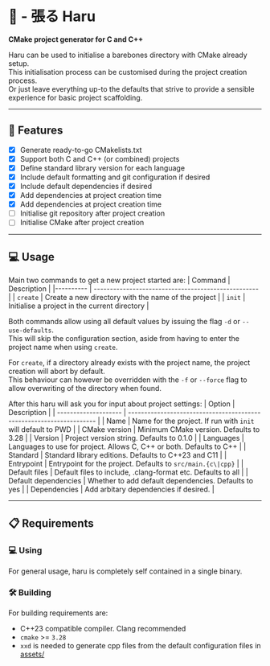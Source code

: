 # 🥡 - 張る Haru
**CMake project generator for C and C++**

Haru can be used to initialise a barebones directory with CMake already setup.  
This initialisation process can be customised during the project creation process.  
Or just leave everything up-to the defaults that strive to provide a sensible experience for basic project scaffolding.  


___
## 📌 Features

- [X] Generate ready-to-go CMakelists.txt
- [X] Support both C and C++ (or combined) projects
- [X] Define standard library version for each language
- [X] Include default formatting and git configuration if desired
- [X] Include default dependencies if desired
- [X] Add dependencies at project creation time
- [X] Add dependencies at project creation time
- [ ] Initialise git repository after project creation
- [ ] Initialise CMake after project creation
___

## 💻 Usage
Main two commands to get a new project started are:
|  Command  |                   Description                       |
|---------- | --------------------------------------------------- |
| `create`  | Create a new directory with the name of the project |
| `init`    | Initialise a project in the current directory       |


Both commands allow using all default values by issuing the flag `-d` or `--use-defaults`.  
This will skip the configuration section, aside from having to enter the project name when using `create`.  

For `create`, if a directory already exists with the project name, the project creation will abort by default.  
This behaviour can however be overridden with the `-f` or `--force` flag to allow overwriting of the directory when found.  

After this haru will ask you for input about project settings:
|     Option           |                       Description                                    |
| -------------------- | -------------------------------------------------------------------- |
| Name                 | Name for the project. If run with `init` will default to PWD         |
| CMake version        | Minimum CMake version. Defaults to 3.28                              |
| Version              | Project version string. Defaults to 0.1.0                            |
| Languages            | Languages to use for project. Allows C, C++ or both. Defaults to C++ |
| Standard             | Standard library editions. Defaults to C++23 and C11                 |
| Entrypoint           | Entrypoint for the project. Defaults to `src/main.{c\|cpp}`          |
| Default files        | Default files to include, .clang-format etc. Defaults to all         |
| Default dependencies | Whether to add default dependencies. Defaults to yes                 |
| Dependencies         | Add arbitary dependencies if desired.                                |

___
## 📋 Requirements

### 💻 Using
For general usage, haru is completely self contained in a single binary. 

### 🛠 Building
For building requirements are:
- C++23 compatible compiler. Clang recommended
- `cmake` >= `3.28`
- `xxd` is needed to generate cpp files from the default configuration files in [assets/](assets/)
